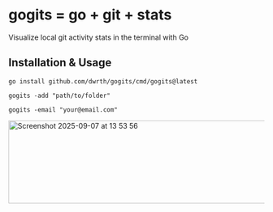 # gogits = go + git + stats

Visualize local git activity stats in the terminal with Go

## Installation & Usage

```
go install github.com/dwrth/gogits/cmd/gogits@latest
```

```
gogits -add "path/to/folder"
```

```
gogits -email "your@email.com"
```


<img width="1512" height="164" alt="Screenshot 2025-09-07 at 13 53 56" src="https://github.com/user-attachments/assets/43aa7fa9-1c74-4e27-9ca0-c23c64d400a3" />
